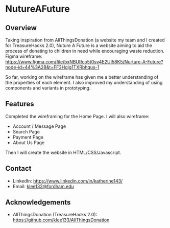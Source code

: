 # NutureAFuture
## Overview
Taking inspiration from AllThingsDonation (a website my team and I created for TreasureHacks 2.0), Nuture A Future is a website aiming to aid the process of donating to children in need while encouraging waste reduction.
Figma wireframe: https://www.figma.com/file/bxNBURco5t0sv4E2UI58K5/Nurture-A-Future?node-id=44%3A28&t=FF3Hgig1TXRbhqus-1

So far, working on the wireframe has given me a better understanding of the properties of each element. I also improved my understanding of using components and variants in prototyping.

## Features
Completed the wireframing for the Home Page. I will also wireframe:
- Account / Message Page
- Search Page
- Payment Page
- About Us Page

Then I will create the website in HTML/CSS/Javascript.


## Contact
- LinkedIn: https://www.linkedin.com/in/katherine143/
- Email: klee133@fordham.edu


## Acknowledgements
- AllThingsDonation (TreasureHacks 2.0): https://github.com/klee133/AllThingsDonation
